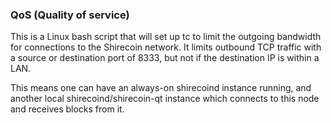 ### QoS (Quality of service) ###

This is a Linux bash script that will set up tc to limit the outgoing bandwidth for connections to the Shirecoin network. It limits outbound TCP traffic with a source or destination port of 8333, but not if the destination IP is within a LAN.

This means one can have an always-on shirecoind instance running, and another local shirecoind/shirecoin-qt instance which connects to this node and receives blocks from it.
